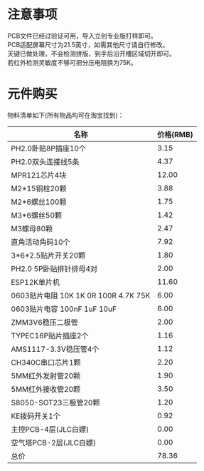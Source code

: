 # 注意事项

PCB文件已经过验证可用，导入立创专业版打样即可。  
PCB适配屏幕尺寸为21.5英寸，如需其他尺寸请自行修改。  
天键已做处理，不会检测拼版，到手后沿开槽区域切开即可。  
若红外检测灵敏度不够可把分压电阻换为75K。 

# 元件购买

物料清单如下(所有物品均可在淘宝找到)： 

名称                   |    价格(RMB)
----------------------|--------------
PH2.0卧贴8P插座10个     |    3.15
PH2.0双头连接线5条       |    4.37
MPR121芯片4块           |     12.00
M2*15铜柱20颗          |        3.88
M2*6螺丝100颗           |       1.75
M3*6螺丝50颗            |        1.42
M3螺母80颗              |         2.47
直角活动角码10个         |      7.92
3\*6*2.5贴片开关20颗      |     1.80
PH2.0 5P卧贴排针排母4对  |  2.00
ESP12K单片机             |      11.60
0603贴片电阻 10K 1K 0R 100R 4.7K 75K |   6.00
0603贴片电容 100nF 1uF 10uF      |        6.00
ZMM3V6稳压二极管          |   2.00
TYPEC16P贴片插座2个      |   1.16
AMS1117-3.3V稳压管4个    | 1.12
CH340C串口芯片1颗        |    2.20
5MM红外发射管20颗         |  1.90
5MM红外接收管20颗         |  3.50
S8050-SOT23三极管20颗    | 1.20
KE拨码开关1个            |        0.92
主控PCB-4层(JLC白嫖)      |   0.00
空气塔PCB-2层(JLC白嫖)    |  0.00
总价                     |             78.36
